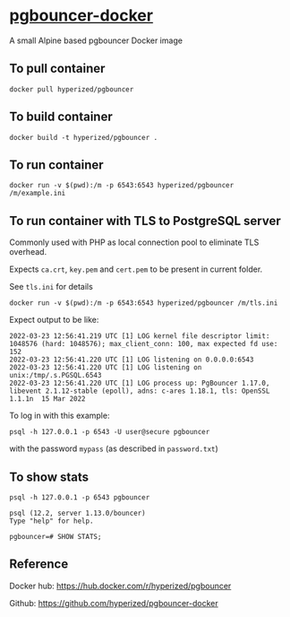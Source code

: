 # [pgbouncer-docker](https://github.com/hyperized/pgbouncer-docker)
A small Alpine based pgbouncer Docker image

## To pull container

```docker pull hyperized/pgbouncer```

## To build container

```docker build -t hyperized/pgbouncer .```

## To run container 

```docker run -v $(pwd):/m -p 6543:6543 hyperized/pgbouncer /m/example.ini```

## To run container with TLS to PostgreSQL server

Commonly used with PHP as local connection pool to eliminate TLS overhead.

Expects `ca.crt`, `key.pem` and `cert.pem` to be present in current folder.

See `tls.ini` for details

```docker run -v $(pwd):/m -p 6543:6543 hyperized/pgbouncer /m/tls.ini```

Expect output to be like:

```shell script
2022-03-23 12:56:41.219 UTC [1] LOG kernel file descriptor limit: 1048576 (hard: 1048576); max_client_conn: 100, max expected fd use: 152
2022-03-23 12:56:41.220 UTC [1] LOG listening on 0.0.0.0:6543
2022-03-23 12:56:41.220 UTC [1] LOG listening on unix:/tmp/.s.PGSQL.6543
2022-03-23 12:56:41.220 UTC [1] LOG process up: PgBouncer 1.17.0, libevent 2.1.12-stable (epoll), adns: c-ares 1.18.1, tls: OpenSSL 1.1.1n  15 Mar 2022
```

To log in with this example:

```
psql -h 127.0.0.1 -p 6543 -U user@secure pgbouncer
```

with the password `mypass` (as described in `password.txt`)

## To show stats

```
psql -h 127.0.0.1 -p 6543 pgbouncer

psql (12.2, server 1.13.0/bouncer)
Type "help" for help.

pgbouncer=# SHOW STATS;
```

## Reference

Docker hub: https://hub.docker.com/r/hyperized/pgbouncer

Github: https://github.com/hyperized/pgbouncer-docker
